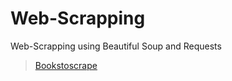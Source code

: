 # Web-Scrapping

Web-Scrapping using Beautiful Soup and Requests

  >[Bookstoscrape](https://github.com/abhishek96negi/Web-Scrapping/blob/master/bookstoscrape.ipynb)
